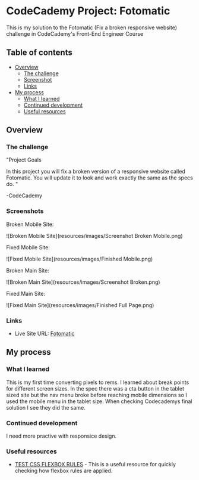 # CodeCademy Project: Fotomatic

This is my solution to the Fotomatic (Fix a broken responsive website) challenge in CodeCademy's Front-End Engineer Course

## Table of contents

- [Overview](#overview)
  - [The challenge](#the-challenge)
  - [Screenshot](#screenshot)
  - [Links](#links)
- [My process](#my-process)
  - [What I learned](#what-i-learned)
  - [Continued development](#continued-development)
  - [Useful resources](#useful-resources)

## Overview

### The challenge

"Project Goals

In this project you will fix a broken version of a responsive website called Fotomatic. You will update it to look and work exactly the same as the specs do. "

-CodeCademy

### Screenshots

Broken Mobile Site:

![Broken Mobile Site](resources/images/Screenshot Broken Mobile.png)

Fixed Mobile Site:

![Fixed Mobile Site](resources/images/Finished Mobile.png)

Broken Main Site:

![Broken Main Site](resources/images/Screenshot Broken.png)

Fixed Main Site:

![Fixed Main Site](resources/images/Finished Full Page.png)

### Links

- Live Site URL: [Fotomatic](https://andyferrie.github.io/Fotomatic/)

## My process

### What I learned

This is my first time converting pixels to rems. I learned about break points for different screen sizes. In the spec there was a cta button in the tablet sized site but the nav menu broke before reaching mobile dimensions so I used the mobile menu in the tablet size. When checking Codecademys final solution I see they did the same.

### Continued development

I need more practive with responsice design.

### Useful resources

- [TEST CSS FLEXBOX RULES](https://flexbox.help/) - This is a useful resource for quickly checking how flexbox rules are applied.